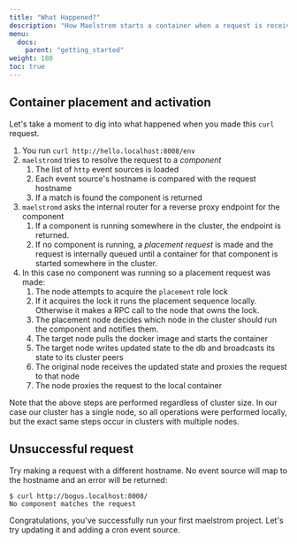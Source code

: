 ```yaml
---
title: "What Happened?"
description: "How Maelstrom starts a container when a request is received"
menu:
  docs:
    parent: "getting_started"
weight: 180
toc: true
---
```


## Container placement and activation

Let's take a moment to dig into what happened when you made this `curl` request.

1. You run `curl http://hello.localhost:8008/env`
1. `maelstromd` tries to resolve the request to a _component_
    1. The list of `http` event sources is loaded
    1. Each event source's hostname is compared with the request hostname
    1. If a match is found the component is returned
1. `maelstromd` asks the internal router for a reverse proxy endpoint for the component
    1. If a component is running somewhere in the cluster, the endpoint is returned.
    1. If no component is running, a _placement request_ is made and the request is internally queued
       until a container for that component is started somewhere in the cluster.
1. In this case no component was running so a placement request was made:
    1. The node attempts to acquire the `placement` role lock
    1. If it acquires the lock it runs the placement sequence locally. Otherwise it makes a RPC call to the node
       that owns the lock.
    1. The placement node decides which node in the cluster should run the component and notifies them.
    1. The target node pulls the docker image and starts the container
    1. The target node writes updated state to the db and broadcasts its state to its cluster peers
    1. The original node receives the updated state and proxies the request to that node
    1. The node proxies the request to the local container

Note that the above steps are performed regardless of cluster size. In our case our cluster has a single node, so
all operations were performed locally, but the exact same steps occur in clusters with multiple nodes.

## Unsuccessful request

Try making a request with a different hostname. No event source will map to the hostname and an error will be
returned:

```
$ curl http://bogus.localhost:8008/
No component matches the request
```

Congratulations, you've successfully run your first maelstrom project.  Let's try updating it and adding a cron
event source.
